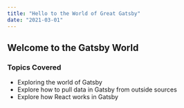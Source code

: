 ```yaml
---
title: "Hello to the World of Great Gatsby"
date: "2021-03-01"
---
```


## Welcome to the Gatsby World

### Topics Covered

- Exploring the world of Gatsby
- Explore how to pull data in Gatsby from outside sources
- Explore how React works in Gatsby
